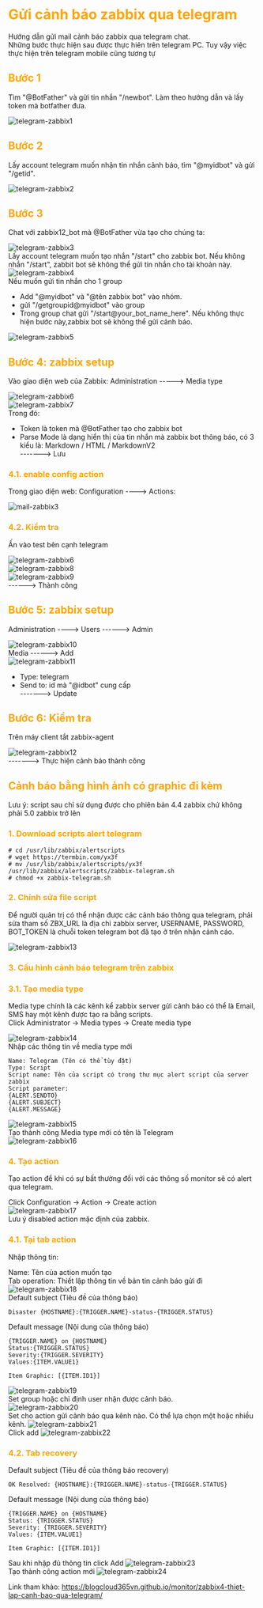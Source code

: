 <h1 style="color:orange">Gửi cảnh báo zabbix qua telegram</h1>
Hướng dẫn gửi mail cảnh báo zabbix qua telegram chat.<br>
Những bước thực hiện sau được thực hiên trên telegram PC. Tuy vậy việc thực hiện trên telegram mobile cũng tương tự
<h2 style="color:orange">Bước 1</h2>
Tìm "@BotFather" và gửi tin nhắn "/newbot". Làm theo hướng dẫn và lấy token mà botfather đưa.

![telegram-zabbix1](../img/telegram-zabbix1.png)<br>
<h2 style="color:orange">Bước 2</h2>
Lấy account telegram muốn nhận tin nhắn cảnh báo, tìm "@myidbot" và gửi "/getid".

![telegram-zabbix2](../img/telegram-zabbix2.png)<br>
<h2 style="color:orange">Bước 3</h2>
Chat với zabbix12_bot mà @BotFather vừa tạo cho chúng ta:

![telegram-zabbix3](../img/telegram-zabbix3.png)<br>
Lấy account telegram muốn tạo nhắn "/start" cho zabbix bot. Nếu không nhắn "/start", zabbit bot sẽ không thể gửi tin nhắn cho tài khoản này.
![telegram-zabbix4](../img/telegram-zabbix4.png)<br>
Nếu muốn gửi tin nhắn cho 1 group
- Add "@myidbot" và "@tên zabbix bot" vào nhóm.
- gửi "/getgroupid@myidbot" vào group
- Trong group chat gửi "/start@your_bot_name_here". Nếu không thực hiện bước này,zabbix bot sẽ không thể gửi cảnh báo.

![telegram-zabbix5](../img/telegram-zabbix5.png)<br>
<h2 style="color:orange">Bước 4: zabbix setup</h2>
Vào giao diện web của Zabbix: Administration -----> Media type

![telegram-zabbix6](../img/telegram-zabbix6.png)<br>
![telegram-zabbix7](../img/telegram-zabbix7.png)<br>
Trong đó: 
- Token là token mà @BotFather tạo cho zabbix bot
- Parse Mode là dạng hiển thị của tin nhắn mà zabbix bot thông báo, có 3 kiểu là: Markdown / HTML / MarkdownV2<br>
-------> Lưu
<h3 style="color:orange">4.1. enable config action</h3>
Trong giao diện web: Configuration ----> Actions:

![mail-zabbix3](../img/mail-zabbix3.png)<br>
<h3 style="color:orange">4.2. Kiểm tra</h3>
Ấn vào test bên cạnh telegram<br>

![telegram-zabbix6](../img/telegram-zabbix6.png)<br>
![telegram-zabbix8](../img/telegram-zabbix8.png)<br>
![telegram-zabbix9](../img/telegram-zabbix9.png)<br>
------> Thành công
<h2 style="color:orange">Bước 5: zabbix setup</h2>
Administration ----> Users ------> Admin

![telegram-zabbix10](../img/telegram-zabbix10.png)<br>
Media ------> Add<br>
![telegram-zabbix11](../img/telegram-zabbix11.png)<br>

- Type: telegram
- Send to: id mà "@idbot" cung cấp<br>
-------> Update
<h2 style="color:orange">Bước 6: Kiểm tra</h2>
Trên máy client tắt zabbix-agent

![telegram-zabbix12](../img/telegram-zabbix12.png)<br>
-------> Thực hiện cảnh báo thành công
<h2 style="color:orange">Cảnh báo bằng hình ảnh có graphic đi kèm</h2>
Lưu ý: script sau chỉ sử dụng được cho phiên bản 4.4 zabbix chứ không phải 5.0 zabbix trở lên
<h3 style="color:orange">1. Download scripts alert telegram</h3>

    # cd /usr/lib/zabbix/alertscripts
    # wget https://termbin.com/yx3f
    # mv /usr/lib/zabbix/alertscripts/yx3f /usr/lib/zabbix/alertscripts/zabbix-telegram.sh
    # chmod +x zabbix-telegram.sh
<h3 style="color:orange">2. Chỉnh sửa file script</h3>
Để người quản trị có thể nhận được các cảnh báo thông qua telegram, phải sửa tham số ZBX_URL là địa chỉ zabbix server, USERNAME, PASSWORD, BOT_TOKEN là chuỗi token telegram bot đã tạo ở trên nhận cảnh cáo.

![telegram-zabbix13](../img/telegram-zabbix13.png)<br>
<h3 style="color:orange">3. Cấu hình cảnh báo telegram trên zabbix</h3>
<h3 style="color:orange">3.1. Tạo media type</h3>
Media type chính là các kênh kể zabbix server gửi cảnh báo có thể là Email, SMS hay một kênh được tạo ra bằng scripts.<br>
Click Administrator -> Media types -> Create media type<br>

![telegram-zabbix14](../img/telegram-zabbix14.png)<br>
Nhập các thông tin về media type mới

    Name: Telegram (Tên có thể tùy đặt)
    Type: Script
    Script name: Tên của script có trong thư mục alert script của server zabbix
    Script parameter:
    {ALERT.SENDTO}
    {ALERT.SUBJECT}
    {ALERT.MESSAGE}
![telegram-zabbix15](../img/telegram-zabbix15.png)<br>
Tạo thành công Media type mới có tên là Telegram<br>
![telegram-zabbix16](../img/telegram-zabbix16.png)<br>
<h3 style="color:orange">4. Tạo action</h3>
Tạo action để khi có sự bất thường đối với các thông số monitor sẽ có alert qua telegram.

Click Configuration -> Action -> Create action<br>
![telegram-zabbix17](../img/telegram-zabbix17.png)<br>
Lưu ý disabled action mặc định của zabbix.
<h3 style="color:orange">4.1. Tại tab action</h3>
Nhập thông tin:

Name: Tên của action muốn tạo<br>
Tab operation: Thiết lập thông tin về bản tin cảnh báo gửi đi<br>
![telegram-zabbix18](../img/telegram-zabbix18.png)<br>
Default subject (Tiêu đề của thông báo)

    Disaster {HOSTNAME}:{TRIGGER.NAME}-status-{TRIGGER.STATUS}
Default message (Nội dung của thông báo)

    {TRIGGER.NAME} on {HOSTNAME}
    Status:{TRIGGER.STATUS}
    Severity:{TRIGGER.SEVERITY}
    Values:{ITEM.VALUE1}
 
    Item Graphic: [{ITEM.ID1}]
![telegram-zabbix19](../img/telegram-zabbix19.png)<br>
Set group hoặc chỉ định user nhận được cảnh báo.<br>
![telegram-zabbix20](../img/telegram-zabbix20.png)<br>
Set cho action gửi cảnh báo qua kênh nào. Có thể lựa chọn một hoặc nhiều kênh.
![telegram-zabbix21](../img/telegram-zabbix21.png)<br>
Click add
![telegram-zabbix22](../img/telegram-zabbix22.png)<br>
<h3 style="color:orange">4.2. Tab recovery</h3>
Default subject (Tiêu đề của thông báo recovery)

    OK Resolved: {HOSTNAME}:{TRIGGER.NAME}-status-{TRIGGER.STATUS}
Default message (Nội dung của thông báo)

    {TRIGGER.NAME} on {HOSTNAME}
    Status: {TRIGGER.STATUS}
    Severity: {TRIGGER.SEVERITY}
    Values: {ITEM.VALUE1}

    Item Graphic: [{ITEM.ID1}]
Sau khi nhập đủ thông tin click Add
![telegram-zabbix23](../img/telegram-zabbix23.png)<br>
Tạo thành công action mới
![telegram-zabbix24](../img/telegram-zabbix24.png)<br>

Link tham khảo: https://blogcloud365vn.github.io/monitor/zabbix4-thiet-lap-canh-bao-qua-telegram/